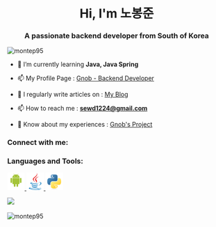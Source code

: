 <h1 align="center">Hi, I'm 노봉준</h1>
<h3 align="center">A passionate backend developer from South of Korea</h3>

<p align="left"> <img src="https://komarev.com/ghpvc/?username=montep95&label=Profile%20views&color=0e75b6&style=flat" alt="montep95" /> </p>

- 🌱 I’m currently learning **Java, Java Spring**

- 📫 My Profile Page : [Gnob - Backend Developer](https://montep95.github.io/MyPage/)

- 📝 I regularly write articles on : [My Blog](https://lefton.tistory.com/)

- 📫 How to reach me : **sewd1224@gmail.com**

- 📄 Know about my experiences : [Gnob's Project](http://gnob.shop)

<h3 align="left">Connect with me:</h3>
<p align="left">
</p>

<h3 align="left">Languages and Tools:</h3>
<p align="left"> <a href="https://developer.android.com" target="_blank" rel="noreferrer"> <img src="https://raw.githubusercontent.com/devicons/devicon/master/icons/android/android-original-wordmark.svg" alt="android" width="40" height="40"/> </a> <a href="https://www.java.com" target="_blank" rel="noreferrer"> <img src="https://raw.githubusercontent.com/devicons/devicon/master/icons/java/java-original.svg" alt="java" width="40" height="40"/> </a> <a href="https://www.python.org" target="_blank" rel="noreferrer"> <img src="https://raw.githubusercontent.com/devicons/devicon/master/icons/python/python-original.svg" alt="python" width="40" height="40"/> </a> </p>

<img src="https://img.shields.io/badge/Javascript-#F7DF1E?style=for-the-badge&logo=Javascript&logoColor=white">


<p><img align="center" src="https://github-readme-stats.vercel.app/api/top-langs?username=montep95&show_icons=true&locale=en&layout=compact" alt="montep95" /></p>
